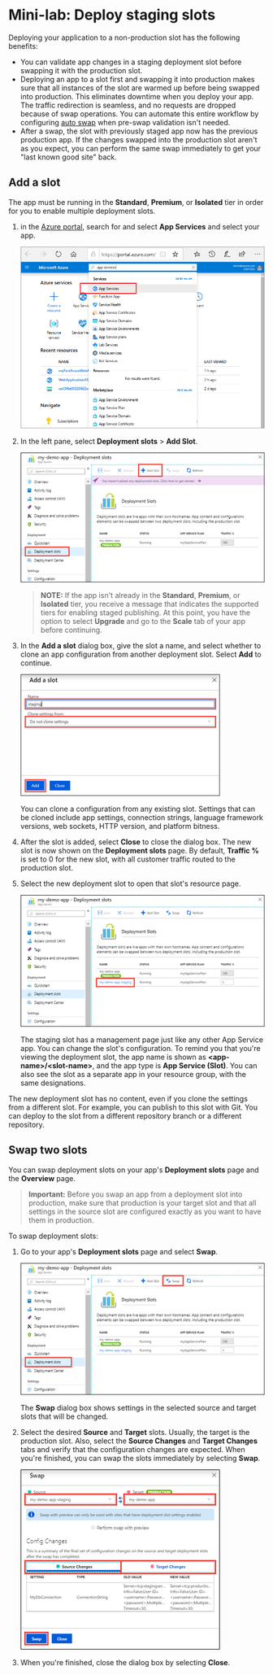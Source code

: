 # Mini-lab: Deploy staging slots

Deploying your application to a non-production slot has the following benefits:

* You can validate app changes in a staging deployment slot before swapping it with the production slot.
* Deploying an app to a slot first and swapping it into production makes sure that all instances of the slot are warmed up before being swapped into production. This eliminates downtime when you deploy your app. The traffic redirection is seamless, and no requests are dropped because of swap operations. You can automate this entire workflow by configuring [auto swap](#Auto-Swap) when pre-swap validation isn't needed.
* After a swap, the slot with previously staged app now has the previous production app. If the changes swapped into the production slot aren't as you expect, you can perform the same swap immediately to get your "last known good site" back.

## Add a slot
The app must be running in the **Standard**, **Premium**, or **Isolated** tier in order for you to enable multiple deployment slots.

1. in the [Azure portal](https://portal.azure.com/), search for and select **App Services** and select your app. 
   
    ![Search for App Services]( ../../Linked_Image_Files/search-for-app-services.png)
   
2. In the left pane, select **Deployment slots** > **Add Slot**.
   
    ![Add a new deployment slot]( ../../Linked_Image_Files/QGAddNewDeploymentSlot.png)
   
   > **NOTE:** If the app isn't already in the **Standard**, **Premium**, or **Isolated** tier, you receive a message that indicates the supported tiers for enabling staged publishing. At this point, you have the option to select **Upgrade** and go to the **Scale** tab of your app before continuing.

3. In the **Add a slot** dialog box, give the slot a name, and select whether to clone an app configuration from another deployment slot. Select **Add** to continue.
   
    ![Configuration source]( ../../Linked_Image_Files/Configuration-Source-1.png)
   
    You can clone a configuration from any existing slot. Settings that can be cloned include app settings, connection strings, language framework versions, web sockets, HTTP version, and platform bitness.

4. After the slot is added, select **Close** to close the dialog box. The new slot is now shown on the **Deployment slots** page. By default, **Traffic %** is set to 0 for the new slot, with all customer traffic routed to the production slot.

5. Select the new deployment slot to open that slot's resource page.
   
    ![Deployment slot title]( ../../Linked_Image_Files/Staging-Title.png)

    The staging slot has a management page just like any other App Service app. You can change the slot's configuration. To remind you that you're viewing the deployment slot, the app name is shown as **\<app-name>/\<slot-name>**, and the app type is **App Service (Slot)**. You can also see the slot as a separate app in your resource group, with the same designations.

The new deployment slot has no content, even if you clone the settings from a different slot. For example, you can publish to this slot with Git. You can deploy to the slot from a different repository branch or a different repository.

## Swap two slots 
You can swap deployment slots on your app's **Deployment slots** page and the **Overview** page.

> **Important:** Before you swap an app from a deployment slot into production, make sure that production is your target slot and that all settings in the source slot are configured exactly as you want to have them in production.

To swap deployment slots:

1. Go to your app's **Deployment slots** page and select **Swap**.
   
    ![Swap button]( ../../Linked_Image_Files/Swap-Button-Bar.png)

    The **Swap** dialog box shows settings in the selected source and target slots that will be changed.

2. Select the desired **Source** and **Target** slots. Usually, the target is the production slot. Also, select the **Source Changes** and **Target Changes** tabs and verify that the configuration changes are expected. When you're finished, you can swap the slots immediately by selecting **Swap**.

    ![Complete swap]( ../../Linked_Image_Files/Swap-Immediately.png)

3. When you're finished, close the dialog box by selecting **Close**.
